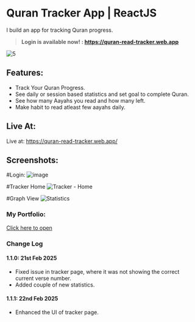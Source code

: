 # Quran Tracker App | ReactJS

I build an app for tracking Quran progress.

> **Login is available now! : https://quran-read-tracker.web.app**

![5](https://github.com/user-attachments/assets/bbbe3543-ed6f-45b0-85f7-aa9899984c50)

## Features:

- Track Your Quran Progress.
- See daily or session based statistics and set goal to complete Quran.
- See how many Aayahs you read and how many left.
- Make habit to read atleast few aayahs daily.

## Live At:

Live at: https://quran-read-tracker.web.app/

## Screenshots:

#Login:
![image](https://github.com/user-attachments/assets/b2e2889a-3175-43a0-bdd3-01dbc8ea7f10)

#Tracker Home
![Tracker - Home](https://github.com/user-attachments/assets/30cdcf50-6b28-463e-830f-5ad0fc949f92)

#Graph View
![Statistics](https://github.com/user-attachments/assets/c7b604a7-bd24-4a4a-87e6-88d5f585debd)

### My Portfolio:

[Click here to open](https://hidayat-portfolio.web.app/)

### Change Log

#### 1.1.0: 21st Feb 2025

- Fixed issue in tracker page, where it was not showing the correct current verse number.
- Added couple of new statistics.

#### 1.1.1: 22nd Feb 2025

- Enhanced the UI of tracker page.
